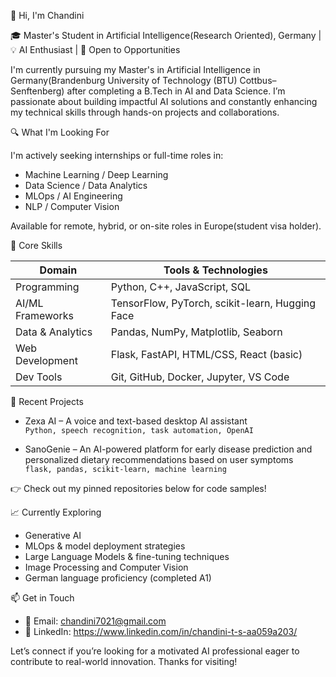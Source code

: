 👋 Hi, I'm Chandini

🎓 Master's Student in Artificial Intelligence(Research Oriented), Germany | 💡 AI Enthusiast | 🤝 Open to Opportunities

I'm currently pursuing my Master's in Artificial Intelligence in Germany(Brandenburg University of Technology (BTU) Cottbus–Senftenberg) after completing a B.Tech in AI and Data Science. I’m passionate about building impactful AI solutions and constantly enhancing my technical skills through hands-on projects and collaborations.

🔍 What I'm Looking For

I'm actively seeking internships or full-time roles in:

- Machine Learning / Deep Learning
- Data Science / Data Analytics
- MLOps / AI Engineering
- NLP / Computer Vision

Available for remote, hybrid, or on-site roles in Europe(student visa holder).

🧠 Core Skills

| Domain             | Tools & Technologies                                         |
|--------------------|--------------------------------------------------------------|
| Programming        | Python, C++, JavaScript, SQL                                 |
| AI/ML Frameworks   | TensorFlow, PyTorch, scikit-learn, Hugging Face              |
| Data & Analytics   | Pandas, NumPy, Matplotlib, Seaborn                           |
| Web Development    | Flask, FastAPI, HTML/CSS, React (basic)                      |
| Dev Tools          | Git, GitHub, Docker, Jupyter, VS Code                        |

🚀 Recent Projects

- Zexa AI – A voice and text-based desktop AI assistant  
  `Python, speech recognition, task automation, OpenAI`

- SanoGenie – An AI-powered platform for early disease prediction and personalized dietary recommendations based on user symptoms  
  `flask, pandas, scikit-learn, machine learning`

👉 Check out my pinned repositories below for code samples!

📈 Currently Exploring

- Generative AI
- MLOps & model deployment strategies  
- Large Language Models & fine-tuning techniques
- Image Processing and Computer Vision  
- German language proficiency (completed A1)

📫 Get in Touch

- 📧 Email: chandini7021@gmail.com  
- 💼 LinkedIn: https://www.linkedin.com/in/chandini-t-s-aa059a203/ 

Let’s connect if you’re looking for a motivated AI professional eager to contribute to real-world innovation. Thanks for visiting!
